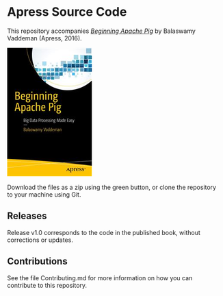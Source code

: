 # Apress Source Code

This repository accompanies [*Beginning Apache Pig*](http://www.apress.com/9781484223369) by Balaswamy Vaddeman (Apress, 2016).

![Cover image](9781484223369.jpg)

Download the files as a zip using the green button, or clone the repository to your machine using Git.

## Releases

Release v1.0 corresponds to the code in the published book, without corrections or updates.

## Contributions

See the file Contributing.md for more information on how you can contribute to this repository.
